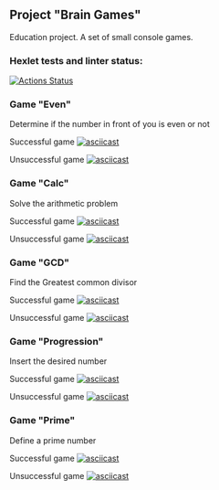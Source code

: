 ## Project "Brain Games"

Education project. A set of small console games.

### Hexlet tests and linter status:
[![Actions Status](https://github.com/g0al/java-project-61/actions/workflows/hexlet-check.yml/badge.svg)](https://github.com/g0al/java-project-61/actions)

### Game "Even"
Determine if the number in front of you is even or not

Successful game
[![asciicast](https://asciinema.org/a/aow5otXxyneEt5b7k8Xu06Jrr.svg)](https://asciinema.org/a/aow5otXxyneEt5b7k8Xu06Jrr)

Unsuccessful game
[![asciicast](https://asciinema.org/a/4OBYWDJCWkzQglpNsk495Xx2a.svg)](https://asciinema.org/a/4OBYWDJCWkzQglpNsk495Xx2a)

### Game "Calc"
Solve the arithmetic problem

Successful game
[![asciicast](https://asciinema.org/a/6s9XKyDvgjcIzNFLiOfYttzlI.svg)](https://asciinema.org/a/6s9XKyDvgjcIzNFLiOfYttzlI)

Unsuccessful game
[![asciicast](https://asciinema.org/a/3xDTYwU7a2zc1VF8nxoo7JChW.svg)](https://asciinema.org/a/3xDTYwU7a2zc1VF8nxoo7JChW)

### Game "GCD"
Find the Greatest common divisor

Successful game
[![asciicast](https://asciinema.org/a/hCIr8P8UObHw9MojVGKiBWaaD.svg)](https://asciinema.org/a/hCIr8P8UObHw9MojVGKiBWaaD)

Unsuccessful game
[![asciicast](https://asciinema.org/a/mzhs8Hxd1tjHBZGPkInE3DwN7.svg)](https://asciinema.org/a/mzhs8Hxd1tjHBZGPkInE3DwN7)

### Game "Progression"
Insert the desired number

Successful game
[![asciicast](https://asciinema.org/a/o6lQGoAJPDOvqQcNjZqDgnGA1.svg)](https://asciinema.org/a/o6lQGoAJPDOvqQcNjZqDgnGA1)

Unsuccessful game
[![asciicast](https://asciinema.org/a/AZccnvnc0c9AJTmopHAhzxvtF.svg)](https://asciinema.org/a/AZccnvnc0c9AJTmopHAhzxvtF)

### Game "Prime"
Define a prime number

Successful game
[![asciicast](https://asciinema.org/a/Fh0ne42XBoRQSL1i0R0mgCHif.svg)](https://asciinema.org/a/Fh0ne42XBoRQSL1i0R0mgCHif)

Unsuccessful game
[![asciicast](https://asciinema.org/a/ENRtvrQfg4wTnu0eepgWplz7F.svg)](https://asciinema.org/a/ENRtvrQfg4wTnu0eepgWplz7F)

